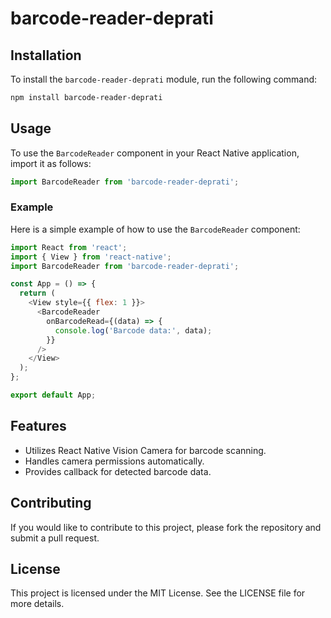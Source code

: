 # barcode-reader-deprati

## Installation

To install the `barcode-reader-deprati` module, run the following command:

```bash
npm install barcode-reader-deprati
```

## Usage

To use the `BarcodeReader` component in your React Native application, import it as follows:

```javascript
import BarcodeReader from 'barcode-reader-deprati';
```

### Example

Here is a simple example of how to use the `BarcodeReader` component:

```javascript
import React from 'react';
import { View } from 'react-native';
import BarcodeReader from 'barcode-reader-deprati';

const App = () => {
  return (
    <View style={{ flex: 1 }}>
      <BarcodeReader
        onBarcodeRead={(data) => {
          console.log('Barcode data:', data);
        }}
      />
    </View>
  );
};

export default App;
```

## Features

- Utilizes React Native Vision Camera for barcode scanning.
- Handles camera permissions automatically.
- Provides callback for detected barcode data.

## Contributing

If you would like to contribute to this project, please fork the repository and submit a pull request.

## License

This project is licensed under the MIT License. See the LICENSE file for more details.